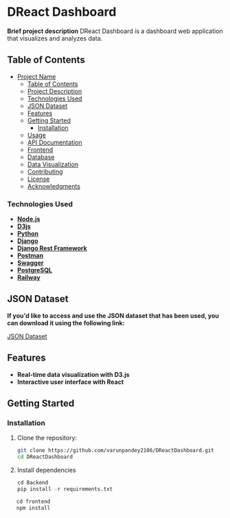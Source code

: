 # DReact Dashboard

**Brief project description**
DReact Dashboard is a dashboard web application that visualizes and analyzes data.



## Table of Contents

- [Project Name](#DReactDashboard)
  - [Table of Contents](#table-of-contents)
  - [Project Description](#project-description)
  - [Technologies Used](#technologies-used)
  - [JSON Dataset](#json-dataset)
  - [Features](#features)
  - [Getting Started](#getting-started)
    - [Installation](#installation)
  - [Usage](#usage)
  - [API Documentation](#api-documentation)
  - [Frontend](#frontend)
  - [Database](#database)
  - [Data Visualization](#data-visualization)
  - [Contributing](#contributing)
  - [License](#license)
  - [Acknowledgments](#acknowledgments)

### Technologies Used

- **[Node.js](https://nodejs.org/)**
- **[D3js](https://d3js.org/)**
- **[Python](https://www.python.org/)**
- **[Django](https://www.djangoproject.com/)**
- **[Django Rest Framework](https://www.django-rest-framework.org/)**
- **[Postman](https://www.postman.com/)**
- **[Swagger](https://swagger.io/)**
- **[PostgreSQL](https://www.postgresql.org/)**
- **[Railway](https://railway.app/)**

## JSON Dataset

**If you'd like to access and use the JSON dataset that has been used, you can download it using the following link:**

[JSON Dataset](https://drive.google.com/file/d/13ya4pvvENy666A6NjyIVqjLTntcoPWOx/view)
  

## Features

- **Real-time data visualization with D3.js**
- **Interactive user interface with React**

## Getting Started

### Installation

1. Clone the repository:

   ```bash
   git clone https://github.com/varunpandey2106/DReactDashboard.git
   cd DReactDashboard
2. Install dependencies

     ```python
     cd Backend
     pip install -r requirements.txt
 
 ```javascript
    cd frontend
    npm install









   
